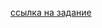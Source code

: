 [ссылка на задание](https://github.com/kuso4egdobra/java-core-hw-mipt-2021/tree/master/hw2/task.pdf)